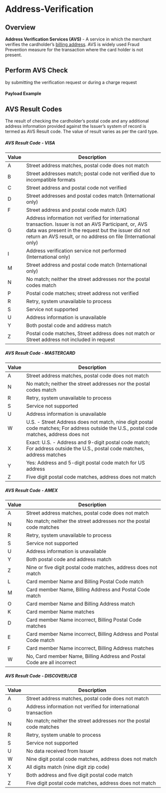 # Address-Verification


## Overview

**Address Verification Services (AVS)** - A service in which the merchant verifies the cardholder’s [billing address](../../Master-Data/Address.md#billing-address). AVS is widely used Fraud Prevention measure for the transaction where the card holder is not present.

## Perform AVS Check

by submitting the verification request or during a  charge request


#### Payload Example


## AVS Result Codes

The result of checking the cardholder’s postal code and any additional address information provided against the Issuer’s system of record is termed as AVS Result code. The value of result varies as per the card type.


<!--
type: tab
title: VISA
-->

##### AVS Result Code - VISA

| Value | Description |
| ------- | ------- |
| A | Street address matches, postal code does not match |
| B | Street addresses match; postal code not verified due to incompatible formats |
| C | Street address and postal code not verified |
| D | Street addresses and postal codes match (International only) |
| F | Street address and postal code match (UK) |
| G | Address information not verified for international transaction. Issuer is not an AVS Participant, or, AVS data was present in the request but the issuer did not return an AVS result, or no address on file (International only) |
| I | Address verification service not performed (International only) |
| M | Street address and postal code match (International only) |
| N | No match; neither the street addresses nor the postal codes match |
| P | Postal code matches; street address not verified |
| R | Retry, system unavailable to process |
| S | Service not supported |
| U | Address information is unavailable |
| Y | Both postal code and address match |
| Z | Postal code matches, Street address does not match or Street address not included in request |


<!--
type: tab
title: MASTERCARD
-->

##### AVS Result Code - MASTERCARD

| Value | Description |
| ------- | ------- |
| A | Street address matches, postal code does not match |
| N | No match; neither the street addresses nor the postal codes match |
| R | Retry, system unavailable to process |
| S | Service not supported |
| U | Address information is unavailable |
| W | U.S. - Street Address does not match, nine digit postal code matches; For address outside the U.S., postal code matches, address does not |
| X | Exact: U.S. - Address and 9-digit postal code match; For address outside the U.S., postal code matches, address matches |
| Y | Yes: Address and 5-digit postal code match for US address |
| Z | Five digit postal code matches, address does not match |


<!--
type: tab
title: AMEX
-->

##### AVS Result Code - AMEX

| Value | Description |
| ------- | ------- |
| A | Street address matches, postal code does not match |
| N | No match; neither the street addresses nor the postal code matches |
| R | Retry, system unavailable to process |
| S | Service not supported |
| U | Address information is unavailable |
| Y | Both postal code and address match |
| Z | Nine or five digit postal code matches, address does not match |
| L | Card member Name and Billing Postal Code match |
| M | Card member Name, Billing Address and Postal Code match |
| O | Card member Name and Billing Address match |
| K | Card member Name matches |
| D | Card member Name incorrect, Billing Postal Code matches |
| E | Card member Name incorrect, Billing Address and Postal Code match |
| F | Card member Name incorrect, Billing Address matches |
| W | No, Card member Name, Billing Address and Postal Code are all incorrect |
 

<!--
type: tab
title: DISCOVER/JCB
-->

##### AVS Result Code - DISCOVER/JCB

| Value | Description |
| ------- | ------- |
| A | Street address matches, postal code does not match |
| G | Address information not verified for international transaction |
| N | No match; neither the street addresses nor the postal code matches |
| R | Retry, system unable to process |
| S | Service not supported |
| U | No data received from Issuer |
| W | Nine digit postal code matches, address does not match |
| X | All digits match (nine digit zip code) |
| Y | Both address and five digit postal code match |
| Z | Five digit postal code matches, address does not match


<!-- type: tab-end -->
